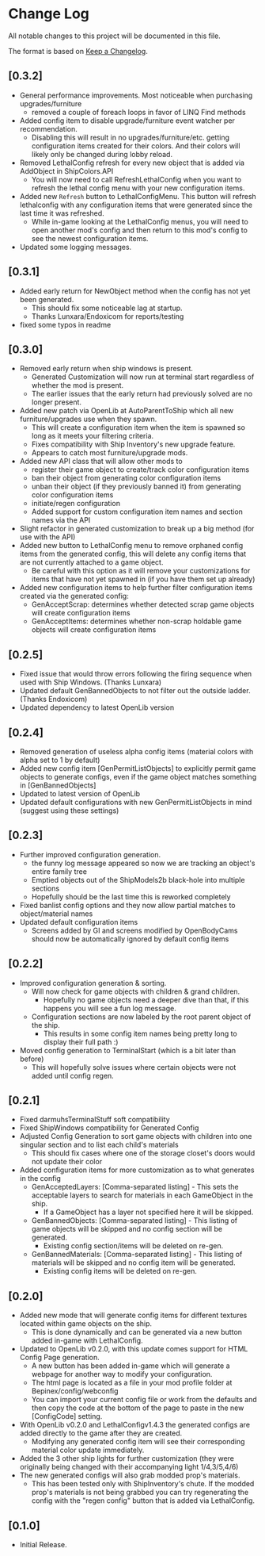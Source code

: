 # Change Log

All notable changes to this project will be documented in this file.
 
The format is based on [Keep a Changelog](http://keepachangelog.com/).

## [0.3.2]
 - General performance improvements. Most noticeable when purchasing upgrades/furniture
	- removed a couple of foreach loops in favor of LINQ Find methods
 - Added config item to disable upgrade/furniture event watcher per recommendation.
	- Disabling this will result in no upgrades/furniture/etc. getting configuration items created for their colors. And their colors will likely only be changed during lobby reload.
 - Removed LethalConfig refresh for every new object that is added via AddObject in ShipColors.API
	- You will now need to call RefreshLethalConfig when you want to refresh the lethal config menu with your new configuration items.
 - Added new ``Refresh`` button to LethalConfigMenu. This button will refresh lethalconfig with any configuration items that were generated since the last time it was refreshed.
	- While in-game looking at the LethalConfig menus, you will need to open another mod's config and then return to this mod's config to see the newest configuration items.
 - Updated some logging messages.

## [0.3.1]
 - Added early return for NewObject method when the config has not yet been generated.
	- This should fix some noticeable lag at startup.
	- Thanks Lunxara/Endoxicom for reports/testing
 - fixed some typos in readme

## [0.3.0]
 - Removed early return when ship windows is present.
	- Generated Customization will now run at terminal start regardless of whether the mod is present.
	- The earlier issues that the early return had previously solved are no longer present.
 - Added new patch via OpenLib at AutoParentToShip which all new furniture/upgrades use when they spawn.
	- This will create a configuration item when the item is spawned so long as it meets your filtering criteria.
	- Fixes compatibility with Ship Inventory's new upgrade feature.
	- Appears to catch most furniture/upgrade mods.
 - Added new API class that will allow other mods to
	- register their game object to create/track color configuration items
	- ban their object from generating color configuration items
	- unban their object (if they previously banned it) from generating color configuration items
	- initiate/regen configuration
	- Added support for custom configuration item names and section names via the API
 - Slight refactor in generated customization to break up a big method (for use with the API)
 - Added new button to LethalConfig menu to remove orphaned config items from the generated config, this will delete any config items that are not currently attached to a game object.
	- Be careful with this option as it will remove your customizations for items that have not yet spawned in (if you have them set up already)
 - Added new configuration items to help further filter configuration items created via the generated config:
	- GenAcceptScrap: determines whether detected scrap game objects will create configuration items
	- GenAcceptItems: determines whether non-scrap holdable game objects will create configuration items

## [0.2.5]
 - Fixed issue that would throw errors following the firing sequence when used with Ship Windows. (Thanks Lunxara)
 - Updated default GenBannedObjects to not filter out the outside ladder. (Thanks Endoxicom)
 - Updated dependency to latest OpenLib version

## [0.2.4]
 - Removed generation of useless alpha config items (material colors with alpha set to 1 by default)
 - Added new config item [GenPermitListObjects] to explicitly permit game objects to generate configs, even if the game object matches something in [GenBannedObjects]
 - Updated to latest version of OpenLib
 - Updated default configurations with new GenPermitListObjects in mind (suggest using these settings)

## [0.2.3]
 - Further improved configuration generation.
	- the funny log message appeared so now we are tracking an object's entire family tree
	- Emptied objects out of the ShipModels2b black-hole into multiple sections
	- Hopefully should be the last time this is reworked completely
 - Fixed banlist config options and they now allow partial matches to object/material names
 - Updated default configuration items
	- Screens added by GI and screens modified by OpenBodyCams should now be automatically ignored by default config items

## [0.2.2]
 - Improved configuration generation & sorting.
	- Will now check for game objects with children & grand children.
		- Hopefully no game objects need a deeper dive than that, if this happens you will see a fun log message.
	- Configuration sections are now labeled by the root parent object of the ship.
		- This results in some config item names being pretty long to display their full path :)
 - Moved config generation to TerminalStart (which is a bit later than before)
	- This will hopefully solve issues where certain objects were not added until config regen.

## [0.2.1]
 - Fixed darmuhsTerminalStuff soft compatibility
 - Fixed ShipWindows compatibility for Generated Config
 - Adjusted Config Generation to sort game objects with children into one singular section and to list each child's materials
	- This should fix cases where one of the storage closet's doors would not update their color
 - Added configuration items for more customization as to what generates in the config
	- GenAcceptedLayers: [Comma-separated listing] - This sets the acceptable layers to search for materials in each GameObject in the ship. 
		- If a GameObject has a layer not specified here it will be skipped.
	- GenBannedObjects: [Comma-separated listing] - This listing of game objects will be skipped and no config section will be generated.
		- Existing config section/items will be deleted on re-gen.
	- GenBannedMaterials: [Comma-separated listing] - This listing of materials will be skipped and no config item will be generated.
		- Existing config items will be deleted on re-gen.

## [0.2.0]
 - Added new mode that will generate config items for different textures located within game objects on the ship.
	- This is done dynamically and can be generated via a new button added in-game with LethalConfig.
 - Updated to OpenLib v0.2.0, with this update comes support for HTML Config Page generation.
	- A new button has been added in-game which will generate a webpage for another way to modify your configuration.
	- The html page is located as a file in your mod profile folder at Bepinex/config/webconfig
	- You can import your current config file or work from the defaults and then copy the code at the bottom of the page to paste in the new [ConfigCode] setting.
 - With OpenLib v0.2.0 and LethalConfigv1.4.3 the generated configs are added directly to the game after they are created.
	- Modifying any generated config item will see their corresponding material color update immediately.
 - Added the 3 other ship lights for further customization (they were originally being changed with their accompanying light 1/4,3/5,4/6)
 - The new generated configs will also grab modded prop's materials.
	- This has been tested only with ShipInventory's chute. If the modded prop's materials is not being grabbed you can try regenerating the config with the "regen config" button that is added via LethalConfig.
 
## [0.1.0]
 - Initial Release.
